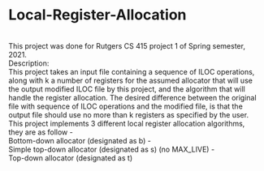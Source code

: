 # Local-Register-Allocation
<br />
This project was done for Rutgers CS 415 project 1 of Spring semester, 2021.
<br />
Description:
<br />	This project takes an input file containing a sequence of ILOC operations,
<br />	along with k a number of registers for the assumed allocator that will use
<br />	the output modified ILOC file by this project, and the algorithm that will
<br />	handle the register allocation. The desired difference between the original
<br />	file with sequence of ILOC operations and the modified file, is that the
<br />	output file should use no more than k registers as specified by the user.
<br />	This project implements 3 different local register allocation algorithms,
<br />	they are as follow
-		<br /> Bottom-down allocator (designated as b)
-		<br /> Simple top-down allocator (designated as s) (no MAX_LIVE)
-		<br /> Top-down allocator (designated as t)
	
	
